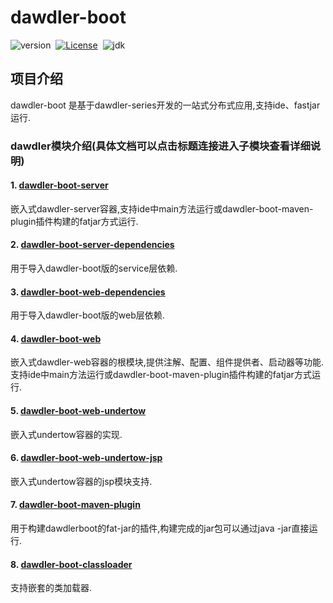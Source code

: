 # dawdler-boot

![version](https://img.shields.io/badge/dawdler--boot-0.0.5--jdk21--RELEASES-brightgreen)&nbsp;
[![License](https://img.shields.io/badge/license-apache2.0-green)](LICENSE)&nbsp;
![jdk](https://img.shields.io/badge/jdk-21%2B-green)

## 项目介绍

dawdler-boot 是基于dawdler-series开发的一站式分布式应用,支持ide、fastjar运行.

### dawdler模块介绍(具体文档可以点击标题连接进入子模块查看详细说明)

#### 1. [dawdler-boot-server](dawdler-boot-server/README.md)

嵌入式dawdler-server容器,支持ide中main方法运行或dawdler-boot-maven-plugin插件构建的fatjar方式运行.

#### 2. [dawdler-boot-server-dependencies](dawdler-boot-server-dependencies/README.md)

用于导入dawdler-boot版的service层依赖.

#### 3. [dawdler-boot-web-dependencies](dawdler-boot-web-dependencies/README.md)

用于导入dawdler-boot版的web层依赖.

#### 4. [dawdler-boot-web](dawdler-boot-web/README.md)

嵌入式dawdler-web容器的根模块,提供注解、配置、组件提供者、启动器等功能.支持ide中main方法运行或dawdler-boot-maven-plugin插件构建的fatjar方式运行.

#### 5. [dawdler-boot-web-undertow](dawdler-boot-web-undertow/README.md)

嵌入式undertow容器的实现.

#### 6. [dawdler-boot-web-undertow-jsp](dawdler-boot-web-undertow-jsp/README.md)

嵌入式undertow容器的jsp模块支持.

#### 7. [dawdler-boot-maven-plugin](dawdler-boot-maven-plugin/README.md)

用于构建dawdlerboot的fat-jar的插件,构建完成的jar包可以通过java -jar直接运行.

#### 8. [dawdler-boot-classloader](dawdler-boot-classloader/README.md)

支持嵌套的类加载器.
